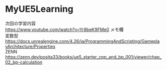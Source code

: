# MyUE5Learning
次回の学習内容 <br>
https://www.youtube.com/watch?v=Yr8beK9FMe0
メモ欄 <br>
変数型 <br>
https://docs.unrealengine.com/4.26/ja/ProgrammingAndScripting/GameplayArchitecture/Properties
<br> ZENN <br>
https://zenn.dev/posita33/books/ue5_starter_cpp_and_bp_001/viewer/chap_02_bp-calculation
